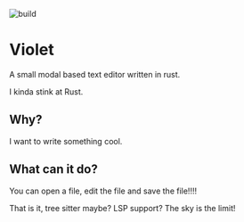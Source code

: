 ![build](https://github.com/mikkurogue/violet/actions/workflows/rust.yml/badge.svg)
# Violet 

A small modal based text editor written in rust.

I kinda stink at Rust.


## Why?

I want to write something cool.

## What can it do?

You can open a file, edit the file and save the file!!!!

That is it, tree sitter maybe? LSP support? The sky is the limit!

